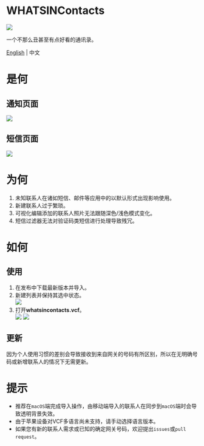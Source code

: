 # WHATSINContacts

![](https://github.com/shindgewongxj/WHATSINContacts/raw/main/whatsincontacts.png)

一个不那么丑甚至有点好看的通讯录。

[English](https://github.com/shindgewongxj/WHATSINContacts/blob/main/README.md) | 中文

# 是何

## 通知页面

![](https://github.com/shindgewongxj/WHATSINContacts/raw/main/preview/notification.gif)

## 短信页面

![](https://github.com/shindgewongxj/WHATSINContacts/raw/main/preview/messages.gif)

# 为何

1. 未知联系人在诸如短信、邮件等应用中的以默认形式出现影响使用。  
2. 新建联系人过于繁琐。  
3. 可视化编辑添加的联系人照片无法跟随深色/浅色模式变化。  
4. 短信过滤器无法对验证码类短信进行处理导致残冗。  

# 如何

## 使用

1. 在发布中下载最新版本并导入。  
2. 新建列表并保持其选中状态。  
![](https://github.com/shindgewongxj/WHATSINContacts/raw/main/preview/contacts.gif)
3. 打开**whatsincontacts.vcf**。  
![](https://github.com/shindgewongxj/WHATSINContacts/raw/main/preview/import.gif)
![](https://github.com/shindgewongxj/WHATSINContacts/raw/main/preview/update.gif)

## 更新

因为个人使用习惯的差别会导致接收到来自网关的号码有所区别，所以在无明确号码或新增联系人的情况下无需更新。  

# 提示

- 推荐在`macOS`端完成导入操作，由移动端导入的联系人在同步到`macOS`端时会导致透明背景失效。  
- 由于苹果设备对VCF多语言尚未支持，请手动选择语言版本。  
- 如果您有新的联系人需求或已知的确定网关号码，欢迎提出`issues`或`pull request`。  
